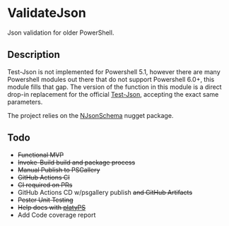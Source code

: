 # ValidateJson

Json validation for older PowerShell.

## Description

Test-Json is not implemented for Powershell 5.1, however there are many Powershell modules out there that do not support Powershell 6.0+, this module fills that gap.  The version of the function in this module is a direct drop-in replacement for the official [Test-Json](https://learn.microsoft.com/en-us/powershell/module/microsoft.powershell.utility/test-json), accepting the exact same parameters.

The project relies on the  [NJsonSchema](https://github.com/RicoSuter/NJsonSchema) nugget package.  

## Todo

- ~~Functional MVP~~
- ~~Invoke-Build build and package process~~
- ~~Manual Publish to PSGallery~~
- ~~GitHub Actions CI~~
- ~~CI required on PRs~~
- GitHub Actions CD w/psgallery publish ~~and GitHub Artifacts~~
- ~~Pester Unit Testing~~
- ~~Help docs with [platyPS](https://github.com/PowerShell/platyPS)~~
- Add Code coverage report
